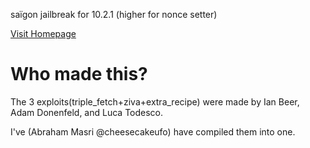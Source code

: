 saïgon jailbreak for 10.2.1 (higher for nonce setter)

[Visit Homepage](http://iabem97.github.io/saigon_website)

# Who made this?
The 3 exploits(triple_fetch+ziva+extra_recipe) were made by Ian Beer, Adam Donenfeld, and Luca Todesco.

I've (Abraham Masri @cheesecakeufo) have compiled them into one.